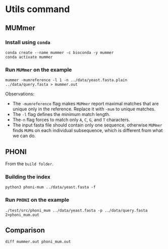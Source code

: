 # Utils command

## MUMmer

### Install using `conda`

```console
conda create --name mummer -c bioconda -y mummer
conda activate mummer
```

### Run `MUMmer` on the example

```console
mummer -mumreference -l 1 -n ../data/yeast.fasta.plain ../data/query.fasta > mummer.out
```

Observations:
* The `-mumreference` flag makes `MUMmer` report maximal matches that are unique only in the reference. Replace it with `-mum` to unique matches.
* The `-l` flag defines the minimum match length.
* The`-n` flag forces to match only `A`, `C`, `G`, and `T` characters.
* The input fasta file should contain only one sequence, otherwise `MUMmer` finds `MUM`s on each individual subsequence, which is different from what we can do. 

## PHONI

From the `build folder`.

### Building the index

```console
python3 phoni-mum ../data/yeast.fasta -f
```

### Run `PHONI` on the example
```console
./test/src/phoni_mum ../data/yeast.fasta -p ../data/query.fasta 2>phoni_mum.out
```

## Comparison

```console
diff mummer.out phoni_mum.out
```

